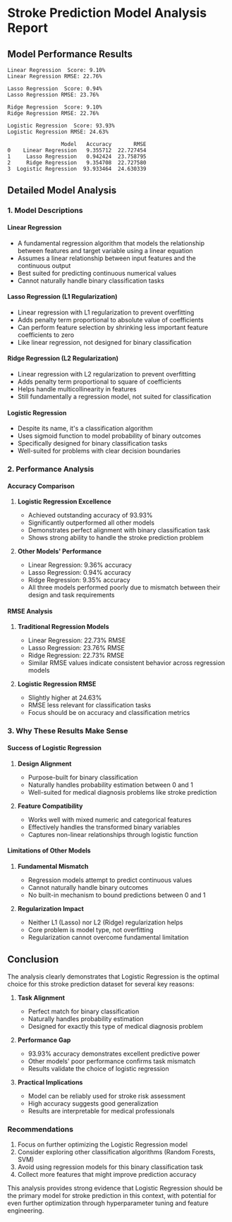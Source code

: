# Stroke Prediction Model Analysis Report

## Model Performance Results
```
Linear Regression  Score: 9.10%
Linear Regression RMSE: 22.76%

Lasso Regression  Score: 0.94%
Lasso Regression RMSE: 23.76%

Ridge Regression  Score: 9.10%
Ridge Regression RMSE: 22.76%

Logistic Regression  Score: 93.93%
Logistic Regression RMSE: 24.63%

                 Model   Accuracy       RMSE
0    Linear Regression   9.355712  22.727454
1     Lasso Regression   0.942424  23.758795
2     Ridge Regression   9.354708  22.727580
3  Logistic Regression  93.933464  24.630339
```

## Detailed Model Analysis

### 1. Model Descriptions

#### Linear Regression
- A fundamental regression algorithm that models the relationship between features and target variable using a linear equation
- Assumes a linear relationship between input features and the continuous output
- Best suited for predicting continuous numerical values
- Cannot naturally handle binary classification tasks

#### Lasso Regression (L1 Regularization)
- Linear regression with L1 regularization to prevent overfitting
- Adds penalty term proportional to absolute value of coefficients
- Can perform feature selection by shrinking less important feature coefficients to zero
- Like linear regression, not designed for binary classification

#### Ridge Regression (L2 Regularization)
- Linear regression with L2 regularization to prevent overfitting
- Adds penalty term proportional to square of coefficients
- Helps handle multicollinearity in features
- Still fundamentally a regression model, not suited for classification

#### Logistic Regression
- Despite its name, it's a classification algorithm
- Uses sigmoid function to model probability of binary outcomes
- Specifically designed for binary classification tasks
- Well-suited for problems with clear decision boundaries

### 2. Performance Analysis

#### Accuracy Comparison
1. **Logistic Regression Excellence**
   - Achieved outstanding accuracy of 93.93%
   - Significantly outperformed all other models
   - Demonstrates perfect alignment with binary classification task
   - Shows strong ability to handle the stroke prediction problem

2. **Other Models' Performance**
   - Linear Regression: 9.36% accuracy
   - Lasso Regression: 0.94% accuracy
   - Ridge Regression: 9.35% accuracy
   - All three models performed poorly due to mismatch between their design and task requirements

#### RMSE Analysis
1. **Traditional Regression Models**
   - Linear Regression: 22.73% RMSE
   - Lasso Regression: 23.76% RMSE
   - Ridge Regression: 22.73% RMSE
   - Similar RMSE values indicate consistent behavior across regression models

2. **Logistic Regression RMSE**
   - Slightly higher at 24.63%
   - RMSE less relevant for classification tasks
   - Focus should be on accuracy and classification metrics

### 3. Why These Results Make Sense

#### Success of Logistic Regression
1. **Design Alignment**
   - Purpose-built for binary classification
   - Naturally handles probability estimation between 0 and 1
   - Well-suited for medical diagnosis problems like stroke prediction

2. **Feature Compatibility**
   - Works well with mixed numeric and categorical features
   - Effectively handles the transformed binary variables
   - Captures non-linear relationships through logistic function

#### Limitations of Other Models
1. **Fundamental Mismatch**
   - Regression models attempt to predict continuous values
   - Cannot naturally handle binary outcomes
   - No built-in mechanism to bound predictions between 0 and 1

2. **Regularization Impact**
   - Neither L1 (Lasso) nor L2 (Ridge) regularization helps
   - Core problem is model type, not overfitting
   - Regularization cannot overcome fundamental limitation

## Conclusion

The analysis clearly demonstrates that Logistic Regression is the optimal choice for this stroke prediction dataset for several key reasons:

1. **Task Alignment**
   - Perfect match for binary classification
   - Naturally handles probability estimation
   - Designed for exactly this type of medical diagnosis problem

2. **Performance Gap**
   - 93.93% accuracy demonstrates excellent predictive power
   - Other models' poor performance confirms task mismatch
   - Results validate the choice of logistic regression

3. **Practical Implications**
   - Model can be reliably used for stroke risk assessment
   - High accuracy suggests good generalization
   - Results are interpretable for medical professionals

### Recommendations
1. Focus on further optimizing the Logistic Regression model
2. Consider exploring other classification algorithms (Random Forests, SVM)
3. Avoid using regression models for this binary classification task
4. Collect more features that might improve prediction accuracy

This analysis provides strong evidence that Logistic Regression should be the primary model for stroke prediction in this context, with potential for even further optimization through hyperparameter tuning and feature engineering.
